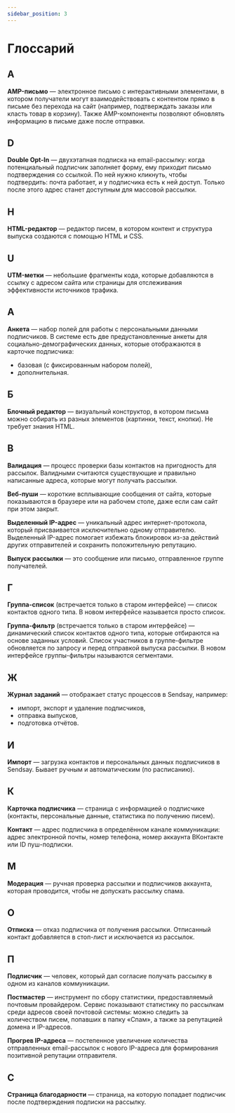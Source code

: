 ```yaml
---
sidebar_position: 3
---
```


# Глоссарий

## A

**AMP-письмо** — электронное письмо с интерактивными элементами, в котором получатели могут взаимодействовать с контентом прямо в письме без перехода на сайт (например, подтверждать заказы или класть товар в корзину). Также AMP-компоненты позволяют обновлять информацию в письме даже после отправки.

## D

**Double Opt-In** — двухэтапная подписка на email-рассылку: когда потенциальный подписчик заполняет форму, ему приходит письмо подтверждения со ссылкой. По ней нужно кликнуть, чтобы подтвердить: почта работает, и у подписчика есть к ней доступ. Только после этого адрес станет доступным для массовой рассылки.

## H

**HTML-редактор** — редактор писем, в котором контент и структура выпуска создаются с помощью HTML и CSS.

## U

**UTM-метки** — небольшие фрагменты кода, которые добавляются в ссылку с адресом сайта или страницы для отслеживания эффективности источников трафика.

## А

**Анкета** — набор полей для работы с персональными данными подписчиков. В системе есть две предустановленные анкеты для социально-демографических данных, которые отображаются в карточке подписчика:

- базовая (с фиксированным набором полей),
- дополнительная.

## Б

**Блочный редактор** — визуальный конструктор, в котором письма можно собирать из разных элементов (картинки, текст, кнопки). Не требует знания HTML.

## В

**Валидация** — процесс проверки базы контактов на пригодность для рассылок. Валидными считаются существующие и правильно написанные адреса, которые могут получать рассылки.

**Веб-пуши** — короткие всплывающие сообщения от сайта, которые показываются в браузере или на рабочем столе, даже если сам сайт при этом закрыт.

**Выделенный IP-адрес** — уникальный адрес интернет-протокола, который присваивается исключительно одному отправителю. Выделенный IP-адрес помогает избежать блокировок из-за действий других отправителей и сохранить положительную репутацию.

**Выпуск рассылки** — это сообщение или письмо, отправленное группе получателей.

## Г

**Группа-список** (встречается только в старом интерфейсе) — список контактов одного типа. В новом интерфейсе называется просто список.

**Группа-фильтр** (встречается только в старом интерфейсе) — динамический список контактов одного типа, которые отбираются на основе заданных условий. Список участников в группе-фильтре обновляется по запросу и перед отправкой выпуска рассылки. В новом интерфейсе группы-фильтры называются сегментами.

## Ж

**Журнал заданий** — отображает статус процессов в Sendsay, например:

- импорт, экспорт и удаление подписчиков,
- отправка выпусков,
- подготовка отчётов.

## И

**Импорт** — загрузка контактов и персональных данных подписчиков в Sendsay. Бывает ручным и автоматическим (по расписанию).

## К

**Карточка подписчика** — страница с информацией о подписчике (контакты, персональные данные, статистика по получению писем).

**Контакт** — адрес подписчика в определённом канале коммуникации: адрес электронной почты, номер телефона, номер аккаунта ВКонтакте или ID пуш-подписки.

## М

**Модерация** — ручная проверка рассылки и подписчиков аккаунта, которая проводится, чтобы не допускать рассылку спама.

## О

**Отписка** — отказ подписчика от получения рассылки. Отписанный контакт добавляется в стоп-лист и исключается из рассылок.

## П

**Подписчик** — человек, который дал согласие получать рассылку в одном из каналов коммуникации.

**Постмастер** — инструмент по сбору статистики, предоставляемый почтовым провайдером. Сервис показывают статистику по рассылкам среди адресов своей почтовой системы: можно следить за количеством писем, попавших в папку «Спам», а также за репутацией домена и IP-адресов.

**Прогрев IP-адреса** — постепенное увеличение количества отправленных email-рассылок с нового IP-адреса для формирования позитивной репутации отправителя.

## С

**Страница благодарности** — страница, на которую попадает подписчик после подтверждения подписки на рассылку.
